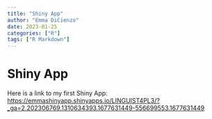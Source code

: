 ```yaml
---
title: "Shiny App"
author: "Emma DiCienzo"
date: 2023-01-25
categories: ["R"]
tags: ["R Markdown"]
---
```




# Shiny App 

Here is a link to my first Shiny App: https://emmashinyapp.shinyapps.io/LINGUIST4PL3/?_ga=2.202306769.1310634393.1677631449-556699553.1677631449

